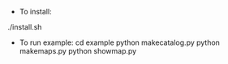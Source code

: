 * To install:

./install.sh

* To run example:
cd example
python makecatalog.py
python makemaps.py
python showmap.py
